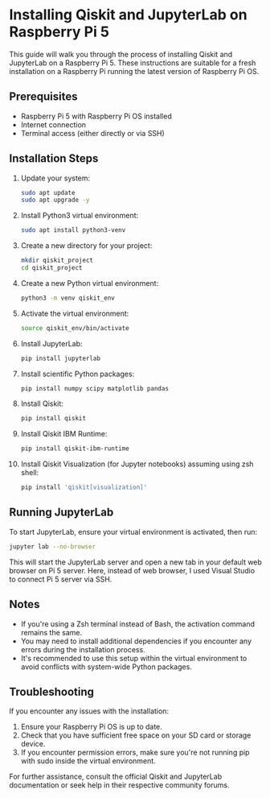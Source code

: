 # Installing Qiskit and JupyterLab on Raspberry Pi 5

This guide will walk you through the process of installing Qiskit and JupyterLab on a Raspberry Pi 5. These instructions are suitable for a fresh installation on a Raspberry Pi running the latest version of Raspberry Pi OS.

## Prerequisites

- Raspberry Pi 5 with Raspberry Pi OS installed
- Internet connection
- Terminal access (either directly or via SSH)

## Installation Steps

1. Update your system:

   ```bash
   sudo apt update
   sudo apt upgrade -y
   ```

2. Install Python3 virtual environment:

   ```bash
   sudo apt install python3-venv
   ```

3. Create a new directory for your project:

   ```bash
   mkdir qiskit_project
   cd qiskit_project
   ```

4. Create a new Python virtual environment:

   ```bash
   python3 -m venv qiskit_env
   ```

5. Activate the virtual environment:

   ```bash
   source qiskit_env/bin/activate
   ```

6. Install JupyterLab:

   ```bash
   pip install jupyterlab
   ```

7. Install scientific Python packages:

   ```bash
   pip install numpy scipy matplotlib pandas
   ```

8. Install Qiskit:

   ```bash
   pip install qiskit
   ```

9. Install Qiskit IBM Runtime:

   ```bash
   pip install qiskit-ibm-runtime
   ```

10. Install Qiskit Visualization (for Jupyter notebooks) assuming using zsh shell:

    ```bash
    pip install 'qiskit[visualization]'
    ```

## Running JupyterLab

To start JupyterLab, ensure your virtual environment is activated, then run:

```bash
jupyter lab --no-browser 
```

This will start the JupyterLab server and open a new tab in your default web browser on Pi 5 server. Here, instead of web browser, I used Visual Studio to connect Pi 5 server via SSH.

## Notes

- If you're using a Zsh terminal instead of Bash, the activation command remains the same.
- You may need to install additional dependencies if you encounter any errors during the installation process.
- It's recommended to use this setup within the virtual environment to avoid conflicts with system-wide Python packages.

## Troubleshooting

If you encounter any issues with the installation:

1. Ensure your Raspberry Pi OS is up to date.
2. Check that you have sufficient free space on your SD card or storage device.
3. If you encounter permission errors, make sure you're not running pip with sudo inside the virtual environment.

For further assistance, consult the official Qiskit and JupyterLab documentation or seek help in their respective community forums.
